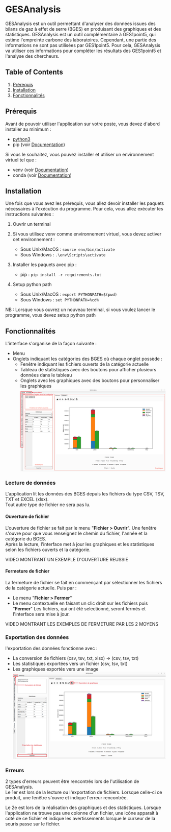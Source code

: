 # GESAnalysis
GESAnalysis est un outil permettant d'analyser des données issues des bilans de gaz à effet de serre (BGES) en produisant des graphiques et des statistiques. GESAnalysis est un outil complémentaire à GES1point5, qui estime l'empreinte carbone des laboratoires. Cependant, une partie des informations ne sont pas utilisées par GES1point5. Pour cela, GESAnalysis va utiliser ces informations pour compléter les résultats des GES1point5 et l'analyse des chercheurs.

## Table of Contents
1. [Prérequis](#prérequis)
2. [Installation](#installation)
3. [Fonctionnalités](#fonctionnalités)

## Prérequis
Avant de pouvoir utiliser l'application sur votre poste, vous devez d'abord installer au minimum :
* [python3](https://www.python.org/downloads/)
* pip (voir [Documentation](https://packaging.python.org/en/latest/tutorials/installing-packages/))


Si vous le souhaitez, vous pouvez installer et utiliser un environnement virtuel tel que :
* venv (voir [Documentation](https://packaging.python.org/en/latest/guides/installing-using-pip-and-virtual-environments/))
* conda (voir [Documentation](https://docs.conda.io/projects/conda/en/latest/user-guide/install/index.html))

## Installation
Une fois que vous avez les prérequis, vous allez devoir installer les paquets nécessaires à l'exécution du programme. Pour cela, vous allez exécuter les instructions suivantes :

1. Ouvrir un terminal


2. Si vous utilisez venv comme environnement virtuel, vous devez activer cet environnement :
    * Sous Unix/MacOS : `source env/bin/activate`
    * Sous Windows : `.\env\Scripts\activate`


3. Installer les paquets avec pip :
    * pip : `pip install -r requirements.txt`


4. Setup python path
    * Sous Unix/MacOS : `export PYTHONPATH=$(pwd)`
    * Sous Windows : `set PYTHONPATH=%cd%`


NB : Lorsque vous ouvrez un nouveau terminal, si vous voulez lancer le programme, vous devez setup python path

## Fonctionnalités

L'interface s'organise de la façon suivante :
* Menu
* Onglets indiquant les catégories des BGES où chaque onglet possède :
    - Fenêtre indiquant les fichiers ouverts de la catégorie actuelle
    - Tableau de statistiques avec des boutons pour afficher plusieurs données dans le tableau
    - Onglets avec les graphiques avec des boutons pour personnaliser les graphiques
![](.assets_readme/interface.png)

### Lecture de données

L'application lit les données des BGES depuis les fichiers du type CSV, TSV, TXT et EXCEL (xlsx).  
Tout autre type de fichier ne sera pas lu.

#### Ouverture de fichier

L'ouverture de fichier se fait par le menu "**Fichier > Ouvrir**". Une fenêtre s'ouvre pour que vous renseignez le chemin du fichier, l'année et la catégorie du BGES.  
Après la lecture, l'interface met à jour les graphiques et les statistiques selon les fichiers ouverts et la catégorie.

VIDEO MONTRANT UN EXEMPLE D'OUVERTURE REUSSIE

#### Fermeture de fichier

La fermeture de fichier se fait en commençant par sélectionner les fichiers de la catégorie actuelle. Puis par :
* Le menu "**Fichier > Fermer**"
* Le menu contextuelle en faisant un clic droit sur les fichiers puis "**Fermer**"
Les fichiers, qui ont été selectionné, seront fermés et l'interface sera mise à jour.

VIDEO MONTRANT LES EXEMPLES DE FERMETURE PAR LES 2 MOYENS


### Exportation des données

l'exportation des données fonctionne avec :
* La conversion de fichiers (csv, tsv, txt, xlsx) -> (csv, tsv, txt)
* Les statistiques exportées vers un fichier (csv, tsv, txt)
* Les graphiques exportés vers une image
![](.assets_readme/export_buttons.png)

### Erreurs

2 types d'erreurs peuvent être rencontrés lors de l'utilisation de GESAnalysis.  
Le 1er est lors de la lecture ou l'exportation de fichiers. Lorsque celle-ci ce produit, une fenêtre s'ouvre et indique l'erreur rencontrée.


Le 2e est lors de la réalisation des graphiques et des statistiques. Lorsque l'application ne trouve pas une colonne d'un fichier, une icône apparaît à coté de ce fichier et indique les avertissements lorsque le curseur de la souris passe sur le fichier.